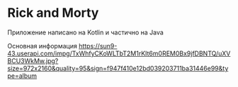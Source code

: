 # Rick and Morty
Приложение написано на Kotlin и частично на Java

Основная информация
https://sun9-43.userapi.com/impg/TxWhfyCKoWLTbT2M1rKIt6m0REM0Bx9jfDBNTQ/uXVBCU3WkMw.jpg?size=972x2160&quality=95&sign=f947f410e12bd039203711ba31446e99&type=album
